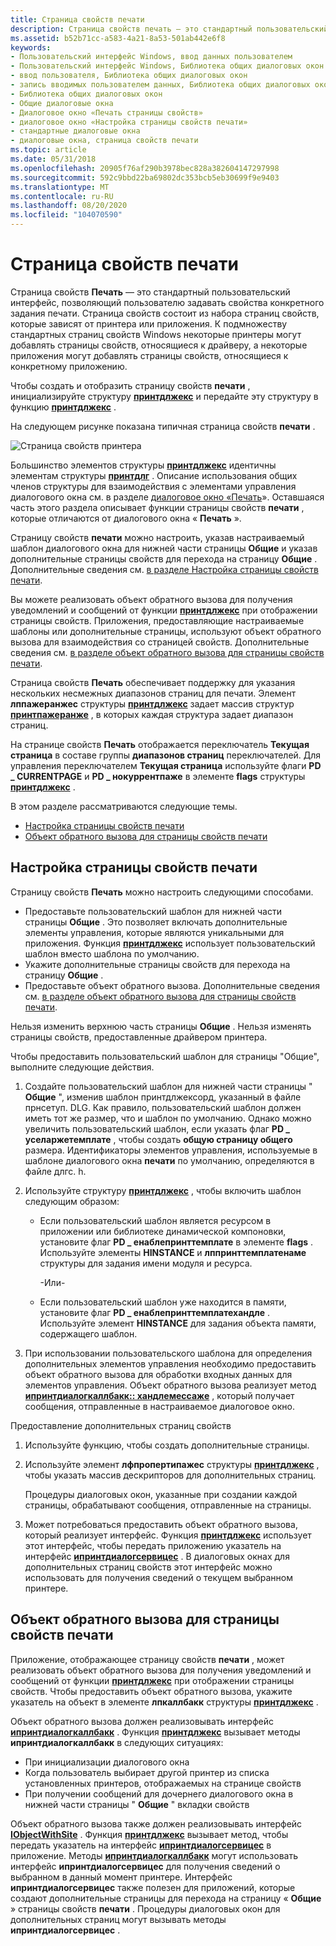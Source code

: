 ```yaml
---
title: Страница свойств печати
description: Страница свойств печать — это стандартный пользовательский интерфейс, позволяющий пользователю задавать свойства конкретного задания печати.
ms.assetid: b52b71cc-a583-4a21-8a53-501ab442e6f8
keywords:
- Пользовательский интерфейс Windows, ввод данных пользователем
- Пользовательский интерфейс Windows, Библиотека общих диалоговых окон
- ввод пользователя, Библиотека общих диалоговых окон
- запись вводимых пользователем данных, Библиотека общих диалоговых окон
- Библиотека общих диалоговых окон
- Общие диалоговые окна
- Диалоговое окно «Печать страницы свойств»
- диалоговое окно «Настройка страницы свойств печати»
- стандартные диалоговые окна
- диалоговые окна, страница свойств печати
ms.topic: article
ms.date: 05/31/2018
ms.openlocfilehash: 20905f76af290b3978bec828a382604147297998
ms.sourcegitcommit: 592c9bbd22ba69802dc353bcb5eb30699f9e9403
ms.translationtype: MT
ms.contentlocale: ru-RU
ms.lasthandoff: 08/20/2020
ms.locfileid: "104070590"
---
```

# <a name="print-property-sheet"></a>Страница свойств печати

Страница свойств **Печать** — это стандартный пользовательский интерфейс, позволяющий пользователю задавать свойства конкретного задания печати. Страница свойств состоит из набора страниц свойств, которые зависят от принтера или приложения. К подмножеству стандартных страниц свойств Windows некоторые принтеры могут добавлять страницы свойств, относящиеся к драйверу, а некоторые приложения могут добавлять страницы свойств, относящиеся к конкретному приложению.

Чтобы создать и отобразить страницу свойств **печати** , инициализируйте структуру [**принтдлжекс**](/windows/win32/api/commdlg/ns-commdlg-printdlgexa) и передайте эту структуру в функцию [**принтдлжекс**](/previous-versions/windows/desktop/legacy/ms646942(v=vs.85)) .

На следующем рисунке показана типичная страница свойств **печати** .

![Страница свойств принтера](images/printerpropertypagexp.png)

Большинство элементов структуры [**принтдлжекс**](/windows/win32/api/commdlg/ns-commdlg-printdlgexa) идентичны элементам структуры [**принтдлг**](/windows/win32/api/commdlg/ns-commdlg-printdlga) . Описание использования общих членов структуры для взаимодействия с элементами управления диалогового окна см. в разделе [диалоговое окно «Печать](print-dialog-box.md)». Оставшаяся часть этого раздела описывает функции страницы свойств **печати** , которые отличаются от диалогового окна « **Печать** ».

Страницу свойств **печати** можно настроить, указав настраиваемый шаблон диалогового окна для нижней части страницы **Общие** и указав дополнительные страницы свойств для перехода на страницу **Общие** . Дополнительные сведения см. [в разделе Настройка страницы свойств печати](#customizing-the-print-property-sheet).

Вы можете реализовать объект обратного вызова для получения уведомлений и сообщений от функции [**принтдлжекс**](/previous-versions/windows/desktop/legacy/ms646942(v=vs.85)) при отображении страницы свойств. Приложения, предоставляющие настраиваемые шаблоны или дополнительные страницы, используют объект обратного вызова для взаимодействия со страницей свойств. Дополнительные сведения см. [в разделе объект обратного вызова для страницы свойств печати](#callback-object-for-the-print-property-sheet).

Страница свойств **Печать** обеспечивает поддержку для указания нескольких несмежных диапазонов страниц для печати. Элемент **лппажеранжес** структуры [**принтдлжекс**](/windows/win32/api/commdlg/ns-commdlg-printdlgexa) задает массив структур [**принтпажеранже**](/windows/win32/api/commdlg/ns-commdlg-printpagerange) , в которых каждая структура задает диапазон страниц.

На странице свойств **Печать** отображается переключатель **Текущая страница** в составе группы **диапазонов страниц** переключателей. Для управления переключателем **Текущая страница** используйте флаги **PD \_ CURRENTPAGE** и **PD \_ нокуррентпаже** в элементе **flags** структуры [**принтдлжекс**](/windows/win32/api/commdlg/ns-commdlg-printdlgexa) .

В этом разделе рассматриваются следующие темы.

-   [Настройка страницы свойств печати](#customizing-the-print-property-sheet)
-   [Объект обратного вызова для страницы свойств печати](#callback-object-for-the-print-property-sheet)

## <a name="customizing-the-print-property-sheet"></a>Настройка страницы свойств печати

Страницу свойств **Печать** можно настроить следующими способами.

-   Предоставьте пользовательский шаблон для нижней части страницы **Общие** . Это позволяет включать дополнительные элементы управления, которые являются уникальными для приложения. Функция [**принтдлжекс**](/previous-versions/windows/desktop/legacy/ms646942(v=vs.85)) использует пользовательский шаблон вместо шаблона по умолчанию.
-   Укажите дополнительные страницы свойств для перехода на страницу **Общие** .
-   Предоставьте объект обратного вызова. Дополнительные сведения см. [в разделе объект обратного вызова для страницы свойств печати](#callback-object-for-the-print-property-sheet).

Нельзя изменить верхнюю часть страницы **Общие** . Нельзя изменять страницы свойств, предоставленные драйвером принтера.

Чтобы предоставить пользовательский шаблон для страницы "Общие", выполните следующие действия.

1.  Создайте пользовательский шаблон для нижней части страницы " **Общие** ", изменив шаблон принтдлжексорд, указанный в файле прнсетуп. DLG. Как правило, пользовательский шаблон должен иметь тот же размер, что и шаблон по умолчанию. Однако можно увеличить пользовательский шаблон, если указать флаг **PD \_ уселаржетемплате** , чтобы создать **общую страницу общего** размера. Идентификаторы элементов управления, используемые в шаблоне диалогового окна **печати** по умолчанию, определяются в файле длгс. h.
2.  Используйте структуру [**принтдлжекс**](/windows/win32/api/commdlg/ns-commdlg-printdlgexa) , чтобы включить шаблон следующим образом:
    -   Если пользовательский шаблон является ресурсом в приложении или библиотеке динамической компоновки, установите флаг **PD \_ енаблепринттемплате** в элементе **flags** . Используйте элементы **HINSTANCE** и **лппринттемплатенаме** структуры для задания имени модуля и ресурса.

        -Или-

    -   Если пользовательский шаблон уже находится в памяти, установите флаг **PD \_ енаблепринттемплатехандле** . Используйте элемент **HINSTANCE** для задания объекта памяти, содержащего шаблон.

3.  При использовании пользовательского шаблона для определения дополнительных элементов управления необходимо предоставить объект обратного вызова для обработки входных данных для элементов управления. Объект обратного вызова реализует метод [**ипринтдиалогкаллбакк:: хандлемессаже**](/windows/win32/api/commdlg/nf-commdlg-iprintdialogcallback-handlemessage) , который получает сообщения, отправленные в настраиваемое диалоговое окно.

Предоставление дополнительных страниц свойств

1.  Используйте функцию, чтобы создать дополнительные страницы.
2.  Используйте элемент **лфпропертипажес** структуры [**принтдлжекс**](/windows/win32/api/commdlg/ns-commdlg-printdlgexa) , чтобы указать массив дескрипторов для дополнительных страниц.

    Процедуры диалоговых окон, указанные при создании каждой страницы, обрабатывают сообщения, отправленные на страницы.

3.  Может потребоваться предоставить объект обратного вызова, который реализует интерфейс. Функция [**принтдлжекс**](/previous-versions/windows/desktop/legacy/ms646942(v=vs.85)) использует этот интерфейс, чтобы передать приложению указатель на интерфейс [**ипринтдиалогсервицес**](/windows/win32/api/commdlg/nn-commdlg-iprintdialogservices) . В диалоговых окнах для дополнительных страниц свойств этот интерфейс можно использовать для получения сведений о текущем выбранном принтере.

## <a name="callback-object-for-the-print-property-sheet"></a>Объект обратного вызова для страницы свойств печати

Приложение, отображающее страницу свойств **печати** , может реализовать объект обратного вызова для получения уведомлений и сообщений от функции [**принтдлжекс**](/previous-versions/windows/desktop/legacy/ms646942(v=vs.85)) при отображении страницы свойств. Чтобы предоставить объект обратного вызова, укажите указатель на объект в элементе **лпкаллбакк** структуры [**принтдлжекс**](/windows/win32/api/commdlg/ns-commdlg-printdlgexa) .

Объект обратного вызова должен реализовывать интерфейс [**ипринтдиалогкаллбакк**](/windows/win32/api/commdlg/nn-commdlg-iprintdialogcallback) . Функция [**принтдлжекс**](/previous-versions/windows/desktop/legacy/ms646942(v=vs.85)) вызывает методы **ипринтдиалогкаллбакк** в следующих ситуациях:

-   При инициализации диалогового окна
-   Когда пользователь выбирает другой принтер из списка установленных принтеров, отображаемых на странице свойств
-   При получении сообщений для дочернего диалогового окна в нижней части страницы " **Общие** " вкладки свойств

Объект обратного вызова также должен реализовывать интерфейс [**IObjectWithSite**](/windows/win32/api/ocidl/nn-ocidl-iobjectwithsite) . Функция [**принтдлжекс**](/previous-versions/windows/desktop/legacy/ms646942(v=vs.85)) вызывает метод, чтобы передать указатель на интерфейс [**ипринтдиалогсервицес**](/windows/win32/api/commdlg/nn-commdlg-iprintdialogservices) в приложение. Методы [**ипринтдиалогкаллбакк**](/windows/win32/api/commdlg/nn-commdlg-iprintdialogcallback) могут использовать интерфейс **ипринтдиалогсервицес** для получения сведений о выбранном в данный момент принтере. Интерфейс **ипринтдиалогсервицес** также полезен для приложений, которые создают дополнительные страницы для перехода на страницу « **Общие** » страницы свойств **печати** . Процедуры диалоговых окон для дополнительных страниц могут вызывать методы **ипринтдиалогсервицес** .

 

 